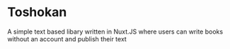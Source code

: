 # Toshokan

A simple text based libary written in Nuxt.JS
where users can write books without an account and publish their text
